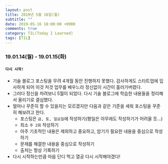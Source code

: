 ```yaml
---
layout: post
title: 2019년 5월 16일(월)
subtitle: ""
date: 2019-05-16 18:00:00 +0900
comments: true
category: TIL(Today I Learned)
tags: [TIL]
---
```

### 19.01.14(월) - 19.01.15(화)
#### `다시 시작!`
  - 기술 블로그 포스팅을 무려 4개월 동안 진행하지 못했다. 감사하게도 스타트업에 입사하게 되어 이것 저것 업무를 배우느라 정신없이 시간이 흘러가버렸다.
  - 그러다 정신을 차려보니 5월이 되었다. 다시 기술 블로그에 학습한 내용들을 정리해서 올리기로 결심했다. 
  - 얼마나 꾸준히 할 수 있을지는 모르겠지만 다음과 같은 기준을 세워 포스팅을 꾸준히 해보려고 한다.
      - 포스팅은 `금, 토, 일요일`에 작성하기(평일은 아무래도 작성하기가 어려울 듯...)
      - 최소 `주 2회` 작성하기 
      - 아주 기초적인 내용은 제외하고 중요하고, 암기가 필요한 내용을 중심으로 작성하기 
      - 문제를 해결한 내용을 중심으로 작성하기
      - 출처는 항상 기록하기
  - 다시 시작하는만큼 마음 단디 먹고 열공 다시 시작해야겠다!
